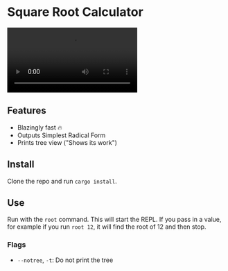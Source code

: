 # Square Root Calculator
![Example](https://raw.githubusercontent.com/slicetext/simplest_radical/master/example.mp4)
## Features
- Blazingly fast 🔥
- Outputs Simplest Radical Form
- Prints tree view ("Shows its work")

## Install
Clone the repo and run `cargo install`.

## Use
Run with the `root` command. This will start the REPL. If you pass in a value, for example if you run `root 12`, it will find the root of 12 and then stop.
### Flags
- `--notree`, `-t`: Do not print the tree

